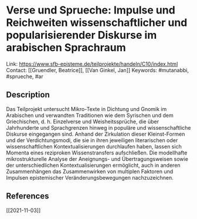 # Verse und Sprueche: Impulse und Reichweiten wissenschaftlicher und popularisierender Diskurse im arabischen Sprachraum

Link: https://www.sfb-episteme.de/teilprojekte/handeln/C10/index.html
Contact: [[Gruendler, Beatrice]], [[Van Ginkel, Jan]]
Keywords: #mutanabbi, #sprueche, #ar

## Description
Das Teilprojekt untersucht Mikro-Texte in Dichtung und Gnomik im Arabischen und verwandten Traditionen wie dem Syrischen und dem Griechischen, d. h. Einzelverse und Weisheitssprüche, die über Jahrhunderte und Sprachgrenzen hinweg in populäre und wissenschaftliche Diskurse eingegangen sind. Anhand der Zirkulation dieser Kleinst-Formen und der Verdichtungsmodi, die sie in ihren jeweiligen literarischen oder wissenschaftlichen Kontextualisierungen durchlaufen haben, lassen sich Momenta eines reziproken Wissenstransfers aufschließen. Die modellhafte mikrostrukturelle Analyse der Aneignungs- und Übertragungsweisen sowie der unterschiedlichen Kontextualisierungen ermöglicht, auch in anderen Zusammenhängen das Zusammenwirken von multiplen Faktoren und Impulsen epistemischer Veränderungsbewegungen nachzuzeichnen.

## References
[[2021-11-03]]